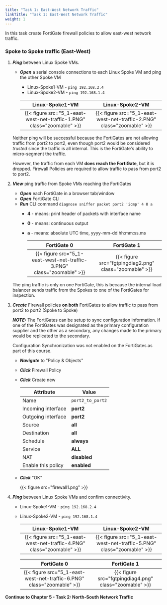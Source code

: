 ```yaml
---
title: "Task 1: East-West Network Traffic"
linkTitle: "Task 1: East-West Network Traffic"
weight: 1
---
```



In this task create FortiGate firewall policies to allow east-west network traffic.

### Spoke to Spoke traffic (East-West)

1. ***Ping*** between Linux Spoke VMs.

    - ***Open*** a serial console connections to each Linux Spoke VM and ping the other Spoke VM

        - Linux-Spoke1-VM - `ping 192.168.2.4`
        - Linux-Spoke2-VM - `ping 192.168.1.4`

        Linux-Spoke1-VM | Linux-Spoke2-VM
        :-:|:-:
        {{< figure src="5_1-east-west-net-traffic-1.PNG" class="zoomable" >}} | {{< figure src="5_1-east-west-net-traffic-2.PNG" class="zoomable" >}}

    Neither ping will be successful because the FortiGates are not allowing traffic from port2 to port2, even though port2 would be considered *trusted* since the traffic is all internal. This is the FortiGate's ability to micro-segment the traffic.

    However, the traffic from each VM **does reach the FortiGate**, but it is dropped. Firewall Policies are required to allow traffic to pass from port2 to port2.

1. ***View*** ping traffic from Spoke VMs reaching the FortiGates

    - ***Open*** each FortiGate in a browser tab/window
    - ***Open*** FortiGate CLI
    - ***Run*** CLI command `diagnose sniffer packet port2 'icmp' 4 0 a`
      - **4** - means: print header of packets with interface name
      - **0** - means: continuous output
      - **a** - means: absolute UTC time, yyyy-mm-dd hh:mm:ss.ms

        FortiGate 0 | FortiGate 1
        :-:|:-:
        {{< figure src="5_1-east-west-net-traffic-3.PNG" class="zoomable" >}} | {{< figure src="fgtpingdiag2.png" class="zoomable" >}}

    The ping traffic is only on one FortiGate, this is because the internal load balancer sends traffic from the Spokes to one of the FortiGates for inspection.

1. ***Create*** Firewall policies **on both** FortiGates to allow traffic to pass from port2 to port2 (Spoke to Spoke)

    ***NOTE:*** The FortiGates can be setup to sync configuration information. If one of the FortiGates was designated as the primary configuration supplier and the other as a secondary, any changes made to the primary would be replicated to the secondary.

    Configuration Synchronization was not enabled on the FortiGates as part of this course.

    - ***Navigate*** to "Policy & Objects"
    - ***Click*** Firewall Policy
    - ***Click*** Create new

        Attribute | Value
        -|-
        Name | `port2_to_port2`
        Incoming interface | **port2**
        Outgoing interface | **port2**
        Source | **all**
        Destination | **all**
        Schedule | **always**
        Service | **ALL**
        NAT | **disabled**
        Enable this policy | **enabled**

    - ***Click*** "OK"

      {{< figure src="firewall1.png" >}}

1. ***Ping*** between Linux Spoke VMs and confirm connectivity.
    - Linux-Spoke1-VM - `ping 192.168.2.4`
    - Linux-Spoke2-VM - `ping 192.168.1.4`


        Linux-Spoke1-VM | Linux-Spoke2-VM
        :-:|:-:
        {{< figure src="5_1-east-west-net-traffic-4.PNG" class="zoomable" >}} | {{< figure src="5_1-east-west-net-traffic-5.PNG" class="zoomable" >}}

        FortiGate 0 | FortiGate 1
        :-:|:-:
        {{< figure src="5_1-east-west-net-traffic-6.PNG" class="zoomable" >}} | {{< figure src="fgtpingdiag4.png" class="zoomable" >}}

**Continue to Chapter 5 - Task 2: North-South Network Traffic**
